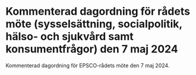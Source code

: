 # Kommenterad dagordning för rådets möte (sysselsättning, socialpolitik, hälso- och sjukvård samt konsumentfrågor) den 7 maj 2024

Kommenterad dagordning för EPSCO-rådets möte den 7 maj 2024.
